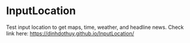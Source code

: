 # InputLocation
Test input location to get maps, time, weather, and headline news.
Check link here:
https://dinhdothuy.github.io/InputLocation/
